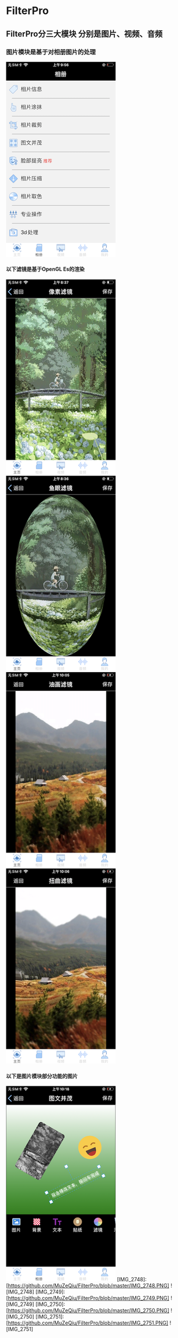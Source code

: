 # FilterPro
## FilterPro分三大模块 分别是图片、视频、音频
### 图片模块是基于对相册图片的处理
[IMG_2740]:https://github.com/MuZeQiu/FilterPro/blob/master/IMG_2740.PNG
![IMG_2740]
#### 以下滤镜是基于OpenGL Es的渲染
[IMG_2739]:https://github.com/MuZeQiu/FilterPro/blob/master/IMG_2739.PNG
[IMG_2738]:https://github.com/MuZeQiu/FilterPro/blob/master/IMG_2738.PNG
[IMG_2742]:https://github.com/MuZeQiu/FilterPro/blob/master/IMG_2742.PNG
[IMG_2743]:https://github.com/MuZeQiu/FilterPro/blob/master/IMG_2743.PNG
![IMG_2739]
![IMG_2738]
![IMG_2742]
![IMG_2743]
#### 以下是图片模块部分功能的图片
[IMG_2747]:https://github.com/MuZeQiu/FilterPro/blob/master/IMG_2747.PNG
![IMG_2747]
[IMG_2748]:[https://github.com/MuZeQiu/FilterPro/blob/master/IMG_2748.PNG]
![IMG_2748]
[IMG_2749]:[https://github.com/MuZeQiu/FilterPro/blob/master/IMG_2749.PNG]
![IMG_2749]
[IMG_2750]:[https://github.com/MuZeQiu/FilterPro/blob/master/IMG_2750.PNG]
![IMG_2750]
[IMG_2751]:[https://github.com/MuZeQiu/FilterPro/blob/master/IMG_2751.PNG]
![IMG_2751]
